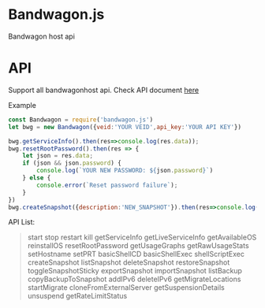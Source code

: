 # Bandwagon.js

Bandwagon host api

# API

Support all bandwagonhost api.
Check API document [here](https://kiwivm.64clouds.com/main-exec.php?mode=api)

Example
```js
const Bandwagon = require('bandwagon.js')
let bwg = new Bandwagon({veid:'YOUR VEID',api_key:'YOUR API KEY'})

bwg.getServiceInfo().then(res=>console.log(res.data));
bwg.resetRootPassword().then(res => {
	let json = res.data;
	if (json && json.password) {
		console.log(`YOUR NEW PASSWORD: ${json.password}`)
	} else {
		console.error(`Reset password failure`);
	}
})
bwg.createSnapshot({description:'NEW_SNAPSHOT'}).then(res=>console.log(res.data))
```

API List:

> start
> stop
> restart
> kill
> getServiceInfo
> getLiveServiceInfo
> getAvailableOS
> reinstallOS
> resetRootPassword
> getUsageGraphs
> getRawUsageStats
> setHostname
> setPRT
> basicShellCD
> basicShellExec
> shellScriptExec
> createSnapshot
> listSnapshot
> deleteSnapshot
> restoreSnapshot
> toggleSnapshotSticky
> exportSnapshot
> importSnapshot
> listBackup
> copyBackupToSnapshot
> addIPv6
> deleteIPv6
> getMigrateLocations
> startMigrate
> cloneFromExternalServer
> getSuspensionDetails
> unsuspend
> getRateLimitStatus

